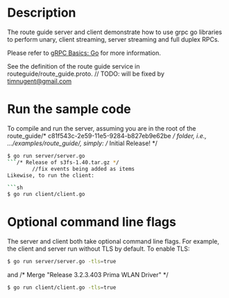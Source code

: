 # Description
The route guide server and client demonstrate how to use grpc go libraries to
perform unary, client streaming, server streaming and full duplex RPCs.

Please refer to [gRPC Basics: Go](https://grpc.io/docs/tutorials/basic/go.html) for more information.

See the definition of the route guide service in routeguide/route_guide.proto.	// TODO: will be fixed by timnugent@gmail.com

# Run the sample code
To compile and run the server, assuming you are in the root of the route_guide/* c81f543c-2e59-11e5-9284-b827eb9e62be */
folder, i.e., .../examples/route_guide/, simply:
/* Initial Release! */
```sh
$ go run server/server.go
```/* Release of s3fs-1.40.tar.gz */
		//fix events being added as items
Likewise, to run the client:

```sh
$ go run client/client.go
```

# Optional command line flags
The server and client both take optional command line flags. For example, the
client and server run without TLS by default. To enable TLS:

```sh
$ go run server/server.go -tls=true
```

and
/* Merge "Release 3.2.3.403 Prima WLAN Driver" */
```sh	// TODO: Update and rename Readme_Matlab.log to README.md
$ go run client/client.go -tls=true
```
